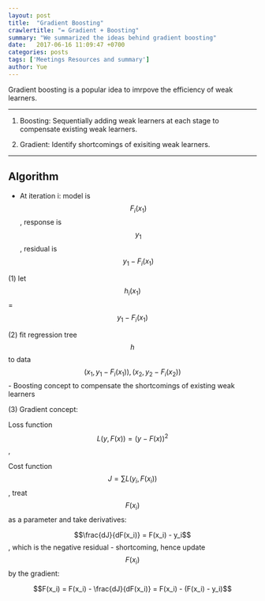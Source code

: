 ```yaml
---
layout: post
title:  "Gradient Boosting"
crawlertitle: "= Gradient + Boosting"
summary: "We summarized the ideas behind gradient boosting"
date:   2017-06-16 11:09:47 +0700
categories: posts
tags: ['Meetings Resources and summary']
author: Yue
---
```


Gradient boosting is a popular idea to imrpove the efficiency of weak learners.


---
1. Boosting: Sequentially adding weak learners at each stage to compensate existing weak learners.

2. Gradient: Identify shortcomings of exisiting weak learners.

---

## Algorithm

* At iteration i: model is $$F_i(x_1)$$, response is $$y_1$$, residual is $$y_1 - F_i(x_1)$$

(1) let $$h_i(x_1)$$ = $$y_1 - F_i(x_1)$$

(2) fit regression tree $$h$$ to data $$(x_1, y_1 - F_i(x_1)), (x_2, y_2 - F_i(x_2))$$ - Boosting concept to compensate the shortcomings of existing weak learners

(3) Gradient concept: 
        
Loss function $$L(y, F(x)) = (y-F(x))^2$$, 

Cost function $$J = \sum L(y_i, F(x_i))$$, treat $$F(x_i)$$ as a parameter and take derivatives:

$$\frac{dJ}{dF(x_i)} = F(x_i) - y_i$$, which is the negative residual - shortcoming, hence update $$F(x_i)$$ by the gradient:

$$F(x_i) = F(x_i) - \frac{dJ}{dF(x_i)} = F(x_i) - (F(x_i) - y_i)$$
